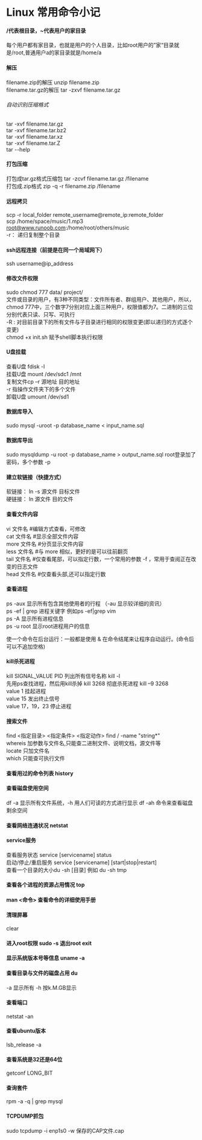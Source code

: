 # Linux 常用命令小记
#### /代表根目录，~代表用户的家目录  
每个用户都有家目录，也就是用户的个人目录，比如root用户的”家“目录就是/root,普通用户a的家目录就是/home/a
#### 解压
filename.zip的解压 unzip filename.zip  
filename.tar.gz的解压 tar -zxvf filename.tar.gz 
###### 自动识别压缩格式 
tar -xvf filename.tar.gz  
tar -xvf filename.tar.bz2    
tar -xvf filename.tar.xz  
tar -xvf filename.tar.Z  
tar --help 
#### 打包压缩  
打包成tar.gz格式压缩包 tar -zcvf filename.tar.gz /filename   
打包成.zip格式 zip -q -r filename.zip /filename
#### 远程拷贝  
scp -r local_folder remote_username@remote_ip:remote_folder    
scp /home/space/music/1.mp3 root@www.runoob.com:/home/root/others/music  
-r： 递归复制整个目录  
#### ssh远程连接（前提是在同一个局域网下）  
ssh username@ip_address  
#### 修改文件权限  
sudo chmod 777  data/ project/  
文件或目录的用户，有3种不同类型：文件所有者、群组用户、其他用户，所以，chmod 777中，三个数字7分别对应上面三种用户，权限值都为7。二进制的三位分别代表只读、只写、可执行    
-R : 对目前目录下的所有文件与子目录进行相同的权限变更(即以递归的方式逐个变更)   
chmod +x init.sh 赋予shell脚本执行权限  
#### U盘挂载  
 查看U盘 fdisk -l    
 挂载U盘  mount /dev/sdc1 /mnt  
 复制文件cp –r 源地址 目的地址  
 -r 指操作文件夹下的多个文件  
 卸载U盘 umount /dev/sd1  
#### 数据库导入 
sudo mysql -uroot -p database_name < input_name.sql    
#### 数据库导出 
sudo mysqldump -u root -p database_name > output_name.sql 
root登录加了密码，多个参数 -p 
#### 建立软链接（快捷方式） 
软链接： ln -s 源文件 目标文件  
硬链接： ln 源文件 目的文件  
#### 查看文件内容  
vi 文件名 #编辑方式查看，可修改  
cat 文件名 #显示全部文件内容  
more 文件名 #分页显示文件内容  
less 文件名 #与 more 相似，更好的是可以往前翻页  
tail 文件名 #仅查看尾部，可以指定行数，一个常用的参数 -f ，常用于查阅正在改变的日志文件  
head 文件名 #仅查看头部,还可以指定行数  
#### 查看进程    
ps -aux 显示所有包含其他使用者的行程  （-au 显示较详细的资讯）    
ps -ef | grep 进程关键字 例如ps -ef|grep vim   
ps -A 显示所有进程信息  
ps -u root  显示root进程用户的信息  
 
使一个命令在后台运行：一般都是使用 & 在命令结尾来让程序自动运行。(命令后可以不追加空格)  
#### kill杀死进程  
kill SIGNAL_VALUE PID
列出所有信号名称 kill -l  
先用ps查找进程，然后用kill杀掉 kill 3268
彻底杀死进程 kill –9 3268  
value 1 挂起进程   
value 15 发出终止信号  
value 17，19，23 停止进程  
#### 搜索文件  
find <指定目录> <指定条件> <指定动作> find / -name "string*"  
whereis 加参数与文件名,只能查二进制文件、说明文档，源文件等  
locate 只加文件名  
which 只能查可执行文件  

#### 查看用过的命令列表 history
#### 查看磁盘使用空间   
df -a 显示所有文件系统，-h 用人们可读的方式进行显示 df -ah 命令来查看磁盘剩余空间  
#### 查看网络连通状况 netstat
#### service服务
查看服务状态 service [servicename] status  
启动/停止/重启服务 service [servicename] [start|stop|restart]  
查看一个目录的大小du -sh [目录]  例如 du -sh tmp  
#### 查看各个进程的资源占用情况 top  
#### man <命令> 查看命令的详细使用手册
#### 清理屏幕  
clear
#### 进入root权限 sudo -s 退出root exit
#### 显示系统版本号等信息 uname -a
#### 查看目录与文件的磁盘占用 du   
-a 显示所有 -h 按k.M.GB显示
#### 查看端口 
netstat -an

#### 查看ubuntu版本
lsb_release -a  

#### 查看系统是32还是64位
getconf LONG_BIT  

#### 查询套件
rpm -a -q | grep mysql

#### TCPDUMP抓包
sudo tcpdump -i enp1s0 -w 保存的CAP文件.cap 

